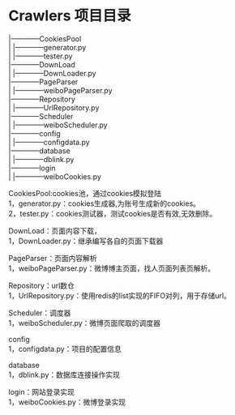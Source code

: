 # Crawlers 项目目录
|————CookiesPool   
| |————generator.py  
| |————tester.py  
|————DownLoad  
| |————DownLoader.py   
|————PageParser  
| |————weiboPageParser.py  
|————Repository  
| |————UrlRepository.py  
|————Scheduler    
| |————weiboScheduler.py   
|————config   
| |————configdata.py     
|————database   
| |————dblink.py    
|————login   
| |————weiboCookies.py    
  
CookiesPool:cookies池，通过cookies模拟登陆   
1，generator.py：cookies生成器,为账号生成新的cookies。    
2，tester.py：cookies测试器，测试cookies是否有效,无效删除。    

DownLoad：页面内容下载，    
1，DownLoader.py：继承编写各自的页面下载器     

PageParser：页面内容解析    
1，weiboPageParser.py：微博博主页面，找人页面列表页解析。     

Repository：url数仓      
1，UrlRepository.py：使用redis的list实现的FIFO对列，用于存储url。    

Scheduler：调度器     
1，weiboScheduler.py：微博页面爬取的调度器         

config          
1，configdata.py：项目的配置信息        

database      
1，dblink.py：数据库连接操作实现      

login：网站登录实现         
1，weiboCookies.py：微博登录实现        




